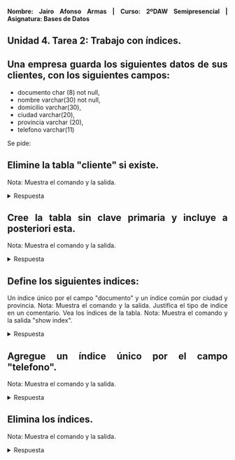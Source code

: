 <div align="justify">

#### **Nombre: Jairo Afonso Armas | Curso: 2ºDAW Semipresencial | Asignatura: Bases de Datos** 

## **Unidad 4. Tarea 2: Trabajo con índices.**

## **Una empresa guarda los siguientes datos de sus clientes, con los siguientes campos:**

- documento char (8) not null,
- nombre varchar(30) not null,
- domicilio varchar(30),
- ciudad varchar(20),
- provincia varchar (20),
- telefono varchar(11)

Se pide:

## Elimine la tabla "cliente" si existe.
Nota: Muestra el comando y la salida.

<details>
<summary>Respuesta</summary>

```
DROP TABLE IF EXISTS cliente;
0 row(s) affected, 1 warning(s): 1051 Unknown table 'empresa.cliente'
```
</details>

## Cree la tabla sin clave primaria y incluye a posteriori esta.
Nota: Muestra el comando y la salida.

<details>
<summary>Respuesta</summary>

```
CREATE TABLE cliente (
	dni CHAR(8) NOT NULL,
    nombres VARCHAR(30) NOT NULL,
	domicilio VARCHAR (30),
    ciudad VARCHAR (20),
    provincia VARCHAR (20),
    telefono VARCHAR (11)
);

0 row(s) affected

ALTER TABLE cliente
ADD PRIMARY KEY (dni);

0 row(s) affected Records: 0  Duplicates: 0  Warnings: 0

```
</details>

## Define los siguientes indices:
Un índice único por el campo "documento" y un índice común por ciudad y provincia.
Nota: Muestra el comando y la salida. Justifica el tipo de indice en un comentario.
Vea los índices de la tabla.
Nota: Muestra el comando y la salida "show index".

<details>
<summary>Respuesta</summary>

CREATE INDEX idx_ciudad_pronvincia ON cliente(ciudad, provincia);

0 row(s) affected Records: 0  Duplicates: 0  Warnings: 0


SHOW INDEX from cliente;
| Table   | Non_unique | Key_name              | Seq_in_index | Column_name | Collation | Cardinality | Sub_part | Packed | Null | Index_type | Comment | Index_comment | Visible | Expression |
|---------|------------|-----------------------|--------------|-------------|-----------|-------------|----------|--------|------|------------|---------|----------------|---------|-------------|
| cliente | 0          | PRIMARY               | 1            | dni         | A         | 0           |          |        |      | BTREE      |         |                | YES     |             |
| cliente | 1          | idx_ciudad_pronvincia | 1            | ciudad      | A         | 0           |          |        | YES  | BTREE      |         |                | YES     |             |
| cliente | 1          | idx_ciudad_pronvincia | 2            | provincia   | A         | 0           |          |        | YES  | BTREE      |         |                | YES     |             |

</details>

## Agregue un índice único por el campo "telefono".
Nota: Muestra el comando y la salida.

<details>
<summary>Respuesta</summary>

CREATE UNIQUE INDEX idx_telefono ON cliente(telefono);

0 row(s) affected Records: 0  Duplicates: 0  Warnings: 0


SHOW INDEX from cliente;

| Table   | Non_unique | Key_name              | Seq_in_index | Column_name | Collation | Cardinality | Sub_part | Packed | Null | Index_type | Comment | Index_comment | Visible | Expression |
|---------|------------|-----------------------|--------------|-------------|-----------|-------------|----------|--------|------|------------|---------|----------------|---------|-------------|
| cliente | 0          | PRIMARY               | 1            | dni         | A         | 0           |          |        |      | BTREE      |         |                | YES     |             |
| cliente | 0          | idx_telefono          | 1            | telefono    | A         | 0           |          |        | YES  | BTREE      |         |                | YES     |             |
| cliente | 1          | idx_ciudad_pronvincia | 1            | ciudad      | A         | 0           |          |        | YES  | BTREE      |         |                | YES     |             |
| cliente | 1          | idx_ciudad_pronvincia | 2            | provincia   | A         | 0           |          |        | YES  | BTREE      |         |                | YES     |             |


</details>

## Elimina los índices.
Nota: Muestra el comando y la salida.

<details>
<summary>Respuesta</summary>

```
DROP INDEX idx_ciudad_provincia ON cliente;
0 row(s) affected Records: 0  Duplicates: 0  Warnings: 0


DROP INDEX idx_telefono ON cliente;
0 row(s) affected Records: 0  Duplicates: 0  Warnings: 0
```
</details>

</div>
